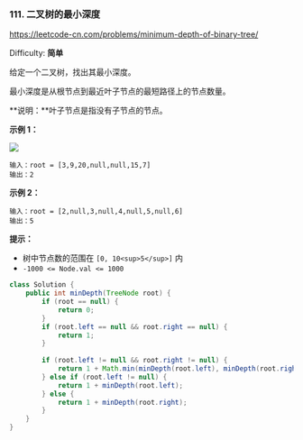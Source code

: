### 111. 二叉树的最小深度

https://leetcode-cn.com/problems/minimum-depth-of-binary-tree/

Difficulty: **简单**


给定一个二叉树，找出其最小深度。

最小深度是从根节点到最近叶子节点的最短路径上的节点数量。

**说明：**叶子节点是指没有子节点的节点。

**示例 1：**

![](https://assets.leetcode.com/uploads/2020/10/12/ex_depth.jpg)

```
输入：root = [3,9,20,null,null,15,7]
输出：2
```

**示例 2：**

```
输入：root = [2,null,3,null,4,null,5,null,6]
输出：5
```

**提示：**

*   树中节点数的范围在 `[0, 10<sup>5</sup>]` 内
*   `-1000 <= Node.val <= 1000`


```java
class Solution {
    public int minDepth(TreeNode root) {
        if (root == null) {
            return 0;
        }
        if (root.left == null && root.right == null) {
            return 1;
        } 
        
        if (root.left != null && root.right != null) {
            return 1 + Math.min(minDepth(root.left), minDepth(root.right));
        } else if (root.left != null) {
            return 1 + minDepth(root.left);
        } else {
            return 1 + minDepth(root.right);
        }
    }
}
```